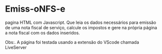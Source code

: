 # Emiss-oNFS-e
pagina HTML com Javascript. Que leia os dados necessários para emissão de uma nota fiscal de serviço, calcule os impostos e gere na própria página a nota fiscal com os dados inseridos.

Obs:. A página foi testada usando a extensão do VScode chamada LiveServer
